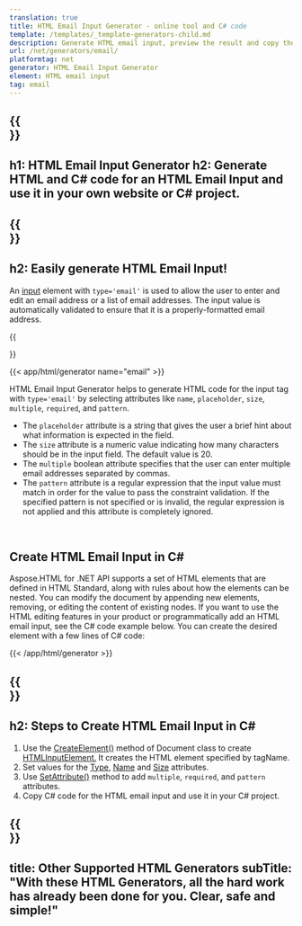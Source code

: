 ```yaml
---
translation: true
title: HTML Email Input Generator - online tool and C# code
template: /templates/_template-generators-child.md
description: Generate HTML email input, preview the result and copy the generated HTML and C# code to your website.
url: /net/generators/email/
platformtag: net
generator: HTML Email Input Generator
element: HTML email input
tag: email
---
```


{{<section banner>}}
---
h1: HTML Email Input Generator
h2: Generate HTML and C# code for an HTML Email Input and use it in your own website or C# project.
---

{{<section overview>}}
---
h2: Easily generate HTML Email Input!
---

An [input](https://html.spec.whatwg.org/multipage/input.html#the-input-element) element with `type='email'` is used to allow the user to enter and edit an email address or a list of email addresses. The input value is automatically validated to ensure that it is a properly-formatted email address.

{{<section plugin>}}

{{< app/html/generator name="email" >}}

HTML Email Input Generator helps to generate HTML code for the input tag with `type='email'` by selecting attributes like `name`, `placeholder`, `size`, `multiple`, `required`, and `pattern`. 
- The `placeholder` attribute is a string that gives the user a brief hint about what information is expected in the field.
- The `size` attribute is a numeric value indicating how many characters should be in the input field. The default value is 20.
- The `multiple` boolean attribute specifies that the user can enter multiple email addresses separated by commas.
- The `pattern` attribute is a regular expression that the input value must match in order for the value to pass the constraint validation. If the specified pattern is not specified or is invalid, the regular expression is not applied and this attribute is completely ignored.
<br>

<h2> Create HTML Email Input in C#</h2>

Aspose.HTML for .NET API supports a set of HTML elements that are defined in HTML Standard, along with rules about how the elements can be nested. You can modify the document by appending new elements, removing, or editing the content of existing nodes. If you want to use the HTML editing features in your product or programmatically add an HTML email input, see the C# code example below. You can create the desired element with a few lines of C# code:

{{< /app/html/generator >}}

{{<section steps>}}
---
h2: Steps to Create HTML Email Input in C#
---

1. Use the [CreateElement()](https://reference.aspose.com/html/net/aspose.html.dom/document/createelement/) method of Document class to create [HTMLInputElement.](https://reference.aspose.com/html/net/aspose.html/htmlinputelement/) It creates the HTML element specified by tagName.
1. Set values for the [Type](https://reference.aspose.com/html/net/aspose.html/htmlinputelement/type/), [Name](https://reference.aspose.com/html/net/aspose.html/htmlinputelement/name/) and [Size](https://reference.aspose.com/html/net/aspose.html/htmlinputelement/size/) attributes.
1. Use [SetAttribute()](https://reference.aspose.com/html/net/aspose.html.dom/element/setattribute/) method to add `multiple`, `required`, and `pattern` attributes.
1. Copy C# code for the HTML email input and use it in your C# project.

{{<section other-generators>}}
---
title: Other Supported HTML Generators
subTitle: "With these HTML Generators, all the hard work has already been done for you. Clear, safe and simple!"
---